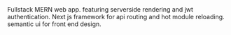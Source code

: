 ## 
Fullstack MERN web app.
featuring serverside rendering and jwt authentication.
Next js framework for api routing and hot module reloading.
semantic ui for front end design.

